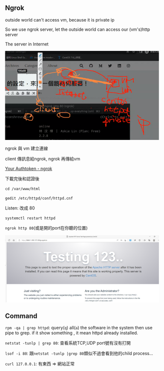 ## Ngrok

outside world can't access vm, because it is private ip

So we use ngrok server, let the outside world can access our (vm's)http server



The server in Internet

![image-20221003134442263](./img/image-20221003134442263.png)

ngrok 與 vm 建立連線

client 傳訊息給ngrok, ngrok 再傳給vm



[Your Authtoken - ngrok](https://dashboard.ngrok.com/get-started/your-authtoken)

下載完後和認證後

`cd /var/www/html`

`gedit /etc/httpd/conf/httpd.cnf`

Listen: 改成 80

`systemctl restart httpd`

`ngrok http 80`(或是開的port在你聽的位置)



![image-20221003144915669](./img/image-20221003144915669.png)

## Command

`rpm -qa | grep httpd`: query(`q`) all(`a`) the software in the system then use pipe to grep. if it show something , it mean httpd already installed.

`netstat -tunlp | grep 80`: 查看系統TCP,UDP port號有沒有打開

`lsof -i 80`:  跟`netstat -tunlp |grep 80`類似不過會看到他的child process...

`curl 127.0.0.1`: 有東西 => 網站正常